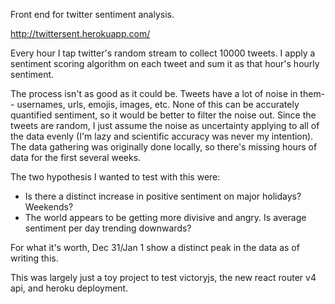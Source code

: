 Front end for twitter sentiment analysis.

http://twittersent.herokuapp.com/

Every hour I tap twitter's random stream to collect 10000 tweets. I apply a sentiment scoring algorithm on each tweet and sum it as that hour's hourly sentiment.

The process isn't as good as it could be. Tweets have a lot of noise in them-- usernames, urls, emojis, images, etc. None of this can be accurately quantified sentiment, so it would be better to filter the noise out. Since the tweets are random, I just assume the noise as uncertainty applying to all of the data evenly (I'm lazy and scientific accuracy was never my intention). The data gathering was originally done locally, so there's missing hours of data for the first several weeks.

The two hypothesis I wanted to test with this were:
* Is there a distinct increase in positive sentiment on major holidays? Weekends?
* The world appears to be getting more divisive and angry. Is average sentiment per day trending downwards?

For what it's worth, Dec 31/Jan 1 show a distinct peak in the data as of writing this.

This was largely just a toy project to test victoryjs, the new react router v4 api, and heroku deployment.

